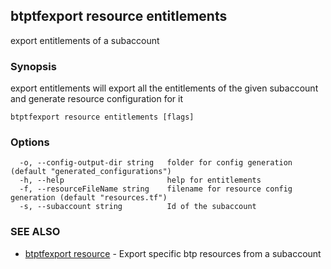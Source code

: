 ## btptfexport resource entitlements

export entitlements of a subaccount

### Synopsis

export entitlements will export all the entitlements of the given subaccount and generate resource configuration for it

```
btptfexport resource entitlements [flags]
```

### Options

```
  -o, --config-output-dir string   folder for config generation (default "generated_configurations")
  -h, --help                       help for entitlements
  -f, --resourceFileName string    filename for resource config generation (default "resources.tf")
  -s, --subaccount string          Id of the subaccount
```

### SEE ALSO

* [btptfexport resource](btptfexport_resource.md)	 - Export specific btp resources from a subaccount

